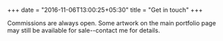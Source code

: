 +++
date = "2016-11-06T13:00:25+05:30"
title = "Get in touch"
+++

Commissions are always open. Some artwork on the main portfolio page may still be available for sale--contact me for details.